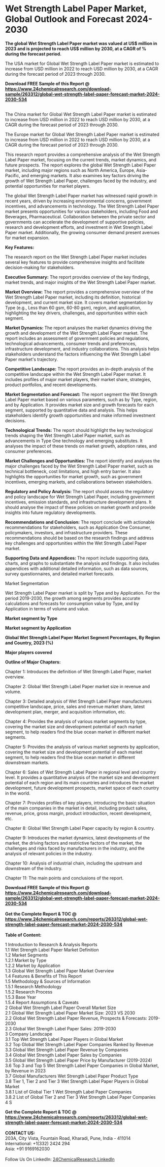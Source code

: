<h1>Wet Strength Label Paper Market, Global Outlook and Forecast 2024-2030</h1><p><strong>The global Wet Strength Label Paper market was valued at US$ million in 2023 and is projected to reach US$ million by 2030, at a CAGR of % during the forecast period.</strong></p><p>
</p><p>The USA market for Global Wet Strength Label Paper market is estimated to increase from USD million in 2022 to reach USD million by 2030, at a CAGR during the forecast period of 2023 through 2030.</p><div><b>Download FREE Sample of this Report @ 
            <a href="https://www.24chemicalresearch.com/download-sample/263312/global-wet-strength-label-paper-forecast-market-2024-2030-534">
            https://www.24chemicalresearch.com/download-sample/263312/global-wet-strength-label-paper-forecast-market-2024-2030-534</a></b></div><br><p>
</p><p>The China market for Global Wet Strength Label Paper market is estimated to increase from USD million in 2022 to reach USD million by 2030, at a CAGR during the forecast period of 2023 through 2030.</p><p>
</p><p>The Europe market for Global Wet Strength Label Paper market is estimated to increase from USD million in 2022 to reach USD million by 2030, at a CAGR during the forecast period of 2023 through 2030.</p><p>
</p><p>This research report provides a comprehensive analysis of the Wet Strength Label Paper market, focusing on the current trends, market dynamics, and future prospects. The report explores the global Wet Strength Label Paper market, including major regions such as North America, Europe, Asia-Pacific, and emerging markets. It also examines key factors driving the growth of Wet Strength Label Paper, challenges faced by the industry, and potential opportunities for market players.</p><p>
The global Wet Strength Label Paper market has witnessed rapid growth in recent years, driven by increasing environmental concerns, government incentives, and advancements in technology. The Wet Strength Label Paper market presents opportunities for various stakeholders, including Food and Beverages, Pharmaceutical. Collaboration between the private sector and governments can accelerate the development of supportive policies, research and development efforts, and investment in Wet Strength Label Paper market. Additionally, the growing consumer demand present avenues for market expansion.</p><p>
</p><p>
<strong>Key Features:</strong></p><p>
The research report on the Wet Strength Label Paper market includes several key features to provide comprehensive insights and facilitate decision-making for stakeholders.</p><p>
<strong>Executive Summary:</strong> The report provides overview of the key findings, market trends, and major insights of the Wet Strength Label Paper market.</p><p>
<strong>Market Overview:</strong> The report provides a comprehensive overview of the Wet Strength Label Paper market, including its definition, historical development, and current market size. It covers market segmentation by Type (e.g., Less than 60 gsm, 60-80 gsm), region, and application, highlighting the key drivers, challenges, and opportunities within each segment.</p><p>
<strong>Market Dynamics: </strong>The report analyses the market dynamics driving the growth and development of the Wet Strength Label Paper market. The report includes an assessment of government policies and regulations, technological advancements, consumer trends and preferences, infrastructure development, and industry collaborations. This analysis helps stakeholders understand the factors influencing the Wet Strength Label Paper market's trajectory.</p><p>
<strong>Competitive Landscape:</strong> The report provides an in-depth analysis of the competitive landscape within the Wet Strength Label Paper market. It includes profiles of major market players, their market share, strategies, product portfolios, and recent developments.</p><p>
<strong>Market Segmentation and Forecast:</strong> The report segment the Wet Strength Label Paper market based on various parameters, such as by Type, region, and by Application. It provides market size and growth forecasts for each segment, supported by quantitative data and analysis. This helps stakeholders identify growth opportunities and make informed investment decisions.</p><p>
<strong>Technological Trends:</strong> The report should highlight the key technological trends shaping the Wet Strength Label Paper market, such as advancements in Type One technology and emerging substitutes. It analyses the impact of these trends on market growth, adoption rates, and consumer preferences.</p><p>
<strong>Market Challenges and Opportunities: </strong>The report identify and analyses the major challenges faced by the Wet Strength Label Paper market, such as technical bottleneck, cost limitations, and high entry barrier. It also highlights the opportunities for market growth, such as government incentives, emerging markets, and collaborations between stakeholders.</p><p>
<strong>Regulatory and Policy Analysis: </strong>The report should assess the regulatory and policy landscape for Wet Strength Label Paper, including government incentives, emission standards, and infrastructure development plans. It should analyse the impact of these policies on market growth and provide insights into future regulatory developments.</p><p>
<strong>Recommendations and Conclusion:</strong> The report conclude with actionable recommendations for stakeholders, such as Application One Consumer, policymakers, investors, and infrastructure providers. These recommendations should be based on the research findings and address key challenges and opportunities within the Wet Strength Label Paper market.</p><p>
<strong>Supporting Data and Appendices: </strong>The report include supporting data, charts, and graphs to substantiate the analysis and findings. It also includes appendices with additional detailed information, such as data sources, survey questionnaires, and detailed market forecasts.</p><p>
Market Segmentation</p><p>
Wet Strength Label Paper market is split by Type and by Application. For the period 2019-2030, the growth among segments provides accurate calculations and forecasts for consumption value by Type, and by Application in terms of volume and value.</p><p>
<strong>Market segment by Type</strong></p><p>
</p><p>
</p><p><strong>Market segment by Application</strong></p><p>
</p><p>
</p><p><strong>Global Wet Strength Label Paper Market Segment Percentages, By Region and Country, 2023 (%)</strong></p><p>
</p><p>
</p><p><strong>Major players covered</strong></p><p>
</p><p>
</p><p><strong>Outline of Major Chapters:</strong></p><p>
Chapter 1: Introduces the definition of Wet Strength Label Paper, market overview.</p><p>
Chapter 2: Global Wet Strength Label Paper market size in revenue and volume.</p><p>
Chapter 3: Detailed analysis of Wet Strength Label Paper manufacturers competitive landscape, price, sales and revenue market share, latest development plan, merger, and acquisition information, etc.</p><p>
Chapter 4: Provides the analysis of various market segments by type, covering the market size and development potential of each market segment, to help readers find the blue ocean market in different market segments.</p><p>
Chapter 5: Provides the analysis of various market segments by application, covering the market size and development potential of each market segment, to help readers find the blue ocean market in different downstream markets.</p><p>
Chapter 6: Sales of Wet Strength Label Paper in regional level and country level. It provides a quantitative analysis of the market size and development potential of each region and its main countries and introduces the market development, future development prospects, market space of each country in the world.</p><p>
Chapter 7: Provides profiles of key players, introducing the basic situation of the main companies in the market in detail, including product sales, revenue, price, gross margin, product introduction, recent development, etc.</p><p>
Chapter 8: Global Wet Strength Label Paper capacity by region &amp; country.</p><p>
Chapter 9: Introduces the market dynamics, latest developments of the market, the driving factors and restrictive factors of the market, the challenges and risks faced by manufacturers in the industry, and the analysis of relevant policies in the industry.</p><p>
Chapter 10: Analysis of industrial chain, including the upstream and downstream of the industry.</p><p>
Chapter 11: The main points and conclusions of the report.</p><div><b>Download FREE Sample of this Report @ 
            <a href="https://www.24chemicalresearch.com/download-sample/263312/global-wet-strength-label-paper-forecast-market-2024-2030-534">
            https://www.24chemicalresearch.com/download-sample/263312/global-wet-strength-label-paper-forecast-market-2024-2030-534</a></b></div><br><div><b>Get the Complete Report & TOC @ 
            <a href="https://www.24chemicalresearch.com/reports/263312/global-wet-strength-label-paper-forecast-market-2024-2030-534">
            https://www.24chemicalresearch.com/reports/263312/global-wet-strength-label-paper-forecast-market-2024-2030-534</a></b></div><br>
            <b>Table of Content:</b><p>1 Introduction to Research & Analysis Reports<br />
    1.1 Wet Strength Label Paper Market Definition<br />
    1.2 Market Segments<br />
        1.2.1 Market by Type<br />
        1.2.2 Market by Application<br />
    1.3 Global Wet Strength Label Paper Market Overview<br />
    1.4 Features & Benefits of This Report<br />
    1.5 Methodology & Sources of Information<br />
        1.5.1 Research Methodology<br />
        1.5.2 Research Process<br />
        1.5.3 Base Year<br />
        1.5.4 Report Assumptions & Caveats<br />
2 Global Wet Strength Label Paper Overall Market Size<br />
    2.1 Global Wet Strength Label Paper Market Size: 2023 VS 2030<br />
    2.2 Global Wet Strength Label Paper Revenue, Prospects & Forecasts: 2019-2030<br />
    2.3 Global Wet Strength Label Paper Sales: 2019-2030<br />
3 Company Landscape<br />
    3.1 Top Wet Strength Label Paper Players in Global Market<br />
    3.2 Top Global Wet Strength Label Paper Companies Ranked by Revenue<br />
    3.3 Global Wet Strength Label Paper Revenue by Companies<br />
    3.4 Global Wet Strength Label Paper Sales by Companies<br />
    3.5 Global Wet Strength Label Paper Price by Manufacturer (2019-2024)<br />
    3.6 Top 3 and Top 5 Wet Strength Label Paper Companies in Global Market, by Revenue in 2023<br />
    3.7 Global Manufacturers Wet Strength Label Paper Product Type<br />
    3.8 Tier 1, Tier 2 and Tier 3 Wet Strength Label Paper Players in Global Market<br />
        3.8.1 List of Global Tier 1 Wet Strength Label Paper Companies<br />
        3.8.2 List of Global Tier 2 and Tier 3 Wet Strength Label Paper Companies<br />
4 S</p><div><b>Get the Complete Report & TOC @ 
            <a href="https://www.24chemicalresearch.com/reports/263312/global-wet-strength-label-paper-forecast-market-2024-2030-534">
            https://www.24chemicalresearch.com/reports/263312/global-wet-strength-label-paper-forecast-market-2024-2030-534</a></b></div><br><b>CONTACT US:</b><br>
            203A, City Vista, Fountain Road, Kharadi, Pune, India - 411014<br>
            International: +1(332) 2424 294<br>
            Asia: +91 9169162030 <br><br>
            Follow Us On LinkedIn: <a href="https://www.linkedin.com/company/24chemicalresearch/">24ChemicalResearch LinkedIn</a>